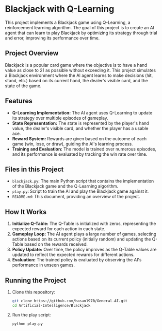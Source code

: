 
# Blackjack with Q-Learning

This project implements a Blackjack game using Q-Learning, a reinforcement learning algorithm. The goal of this project is to create an AI agent that can learn to play Blackjack by optimizing its strategy through trial and error, improving its performance over time.

## Project Overview

Blackjack is a popular card game where the objective is to have a hand value as close to 21 as possible without exceeding it. This project simulates a Blackjack environment where the AI agent learns to make decisions (hit, stand, etc.) based on its current hand, the dealer's visible card, and the state of the game.

## Features

- **Q-Learning Implementation:** The AI agent uses Q-Learning to update its strategy over multiple episodes of gameplay.
- **State Representation:** The state is represented by the player's hand value, the dealer's visible card, and whether the player has a usable ace.
- **Reward System:** Rewards are given based on the outcome of each game (win, lose, or draw), guiding the AI's learning process.
- **Training and Evaluation:** The model is trained over numerous episodes, and its performance is evaluated by tracking the win rate over time.

## Files in this Project

- `blackjack.py`: The main Python script that contains the implementation of the Blackjack game and the Q-Learning algorithm.
- `play.py`: Script to train the AI and play the Blackjack game against it.
- `README.md`: This document, providing an overview of the project.

## How It Works

1. **Initialize Q-Table:** The Q-Table is initialized with zeros, representing the expected reward for each action in each state.
2. **Gameplay Loop:** The AI agent plays a large number of games, selecting actions based on its current policy (initially random) and updating the Q-Table based on the rewards received.
3. **Policy Update:** Over time, the policy improves as the Q-Table values are updated to reflect the expected rewards for different actions.
4. **Evaluation:** The trained policy is evaluated by observing the AI's performance in unseen games.

## Running the Project

1. Clone this repository:
   ```bash
   git clone https://github.com/hasan1970/General-AI.git
   cd Artificial-Intelligence/Blackjack
   ```
2. Run the play script:
   ```bash
   python play.py
   ```

